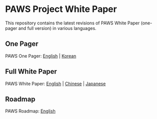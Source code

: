 # PAWS Project White Paper
This repository contains the latest revisions of PAWS White Paper (one-pager and full version) in various languages. 

## One Pager
PAWS One Pager: [English](One_Pager/PAWS_OnePager_Eng.pdf) | [Korean](One_Pager/PAWS_OnePager_Kor.pdf)

## Full White Paper
PAWS White Paper: [English](White_Paper/PAWS_WhitePaper_English.pdf) | [Chinese](White_Paper/PAWS_WhitePaper_Chinese.pdf) | [Japanese](White_Paper/PAWS_WhitePaper_Japanese.pdf)

## Roadmap
PAWS Roadmap: [English](PAWS_Roadmap_Eng.pdf)
